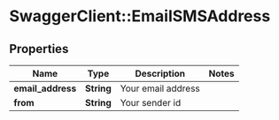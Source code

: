 # SwaggerClient::EmailSMSAddress

## Properties
Name | Type | Description | Notes
------------ | ------------- | ------------- | -------------
**email_address** | **String** | Your email address | 
**from** | **String** | Your sender id | 


